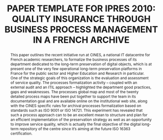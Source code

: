 ---
abstract: 'This paper outlines the recent initiative run at CINES,

  a national IT datacentre for French academic

  researchers, to formalize the business processes of its

  department dedicated to the long-term preservation of

  digital objects, which is at present one of the very few

  operational long-term preservation platforms in France

  for the public sector and Higher Education and Research

  in particular.

  One of the strategic goals of this organization is the

  evaluation and assessment of service quality. The

  processes formalization activity – coupled with an

  external audit and an ITIL approach – highlighted the

  department good practices, gaps and weaknesses.

  The processes global map and most of the twenty

  detailed process maps have been put together to support

  the team in its documentation goal and are available

  online on the institutional web site, along with the

  CINES specific rules for archival processes

  formalization based on standards such as ISO 9001 or

  ISO 14721.

  This experiment has revealed that such a process

  approach can to be an excellent mean to structure and

  plan for an efficient implementation of the preservation

  strategy as well as an opportunity to improve service

  quality, which is actually the final objective of the digital

  long-term repository of the centre since it’s aiming at the

  future ISO 16363 certification.'
creators:
- MASSOL, Marion
- ROUCHON, Olivier
date: null
document_url: https://services.phaidra.univie.ac.at/api/object/o:185502/download
grand_parent: iPRES
institutions: []
keywords: []
landing_page_url: https://phaidra.univie.ac.at/o:185502
language: eng
layout: publication
license: CC BY-SA 2.0 AT
notes_url: null
parent: iPRES 2010
publication_type: paper
size: 113414
slides_url: null
source_name: iPRES
title: 'PAPER TEMPLATE FOR IPRES 2010: QUALITY  INSURANCE THROUGH BUSINESS PROCESS  MANAGEMENT
  IN A FRENCH ARCHIVE'
year: 2010
---
